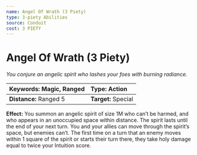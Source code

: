 ```yaml
---
name: Angel Of Wrath (3 Piety)
type: 3-piety Abilities
source: Conduit
cost: 3 PIETY
---
```


# Angel Of Wrath (3 Piety)

*You conjure an angelic spirit who lashes your foes with burning radiance.*

| **Keywords:** Magic, Ranged | **Type:** Action    |
| :-------------------------- | :------------------ |
| **Distance:** Ranged 5      | **Target:** Special |

**Effect:** You summon an angelic spirit of size 1M who can’t be harmed, and who appears in an unoccupied space within distance. The spirit lasts until the end of your next turn. You and your allies can move through the spirit’s space, but enemies can’t. The first time on a turn that an enemy moves within 1 square of the spirit or starts their turn there, they take holy damage equal to twice your Intuition score.
